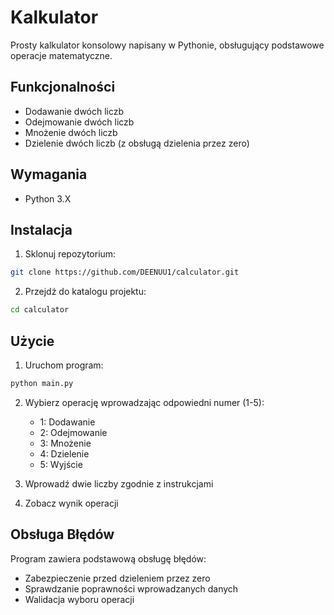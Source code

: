 # Kalkulator

Prosty kalkulator konsolowy napisany w Pythonie, obsługujący podstawowe operacje matematyczne.

## Funkcjonalności

- Dodawanie dwóch liczb
- Odejmowanie dwóch liczb
- Mnożenie dwóch liczb
- Dzielenie dwóch liczb (z obsługą dzielenia przez zero)

## Wymagania
- Python 3.X

## Instalacja

1. Sklonuj repozytorium:
```bash
git clone https://github.com/DEENUU1/calculator.git
```

2. Przejdź do katalogu projektu:
```bash
cd calculator
```

## Użycie

1. Uruchom program:
```bash
python main.py
```

2. Wybierz operację wprowadzając odpowiedni numer (1-5):
   - 1: Dodawanie
   - 2: Odejmowanie
   - 3: Mnożenie
   - 4: Dzielenie
   - 5: Wyjście

3. Wprowadź dwie liczby zgodnie z instrukcjami

4. Zobacz wynik operacji

## Obsługa Błędów

Program zawiera podstawową obsługę błędów:
- Zabezpieczenie przed dzieleniem przez zero
- Sprawdzanie poprawności wprowadzanych danych
- Walidacja wyboru operacji
